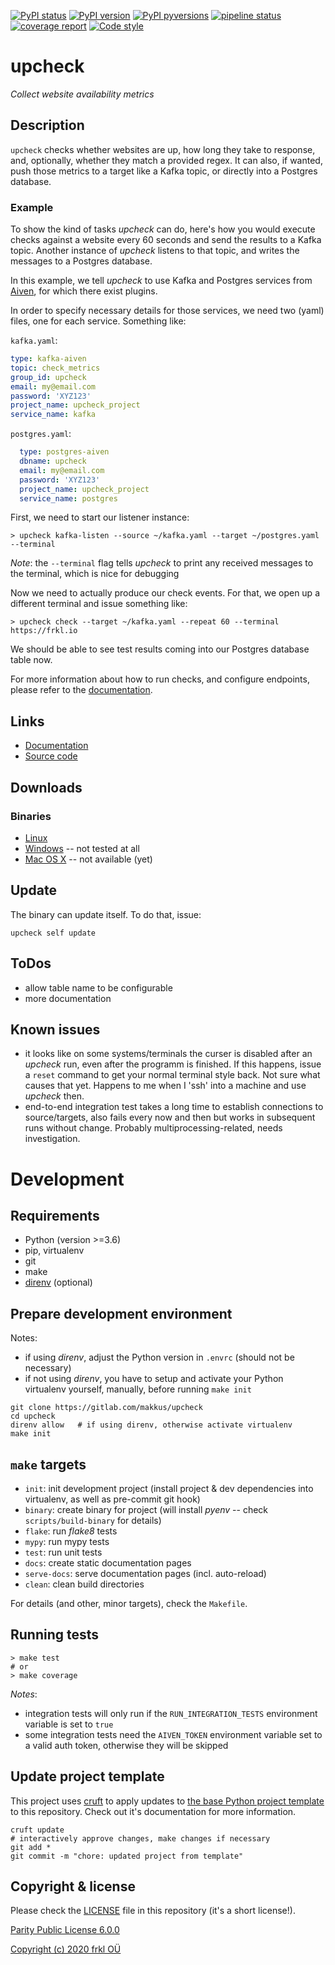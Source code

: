 [![PyPI status](https://img.shields.io/pypi/status/upcheck.svg)](https://pypi.python.org/pypi/upcheck/)
[![PyPI version](https://img.shields.io/pypi/v/upcheck.svg)](https://pypi.python.org/pypi/upcheck/)
[![PyPI pyversions](https://img.shields.io/pypi/pyversions/upcheck.svg)](https://pypi.python.org/pypi/upcheck/)
[![pipeline status](https://gitlab.com/makkus/upcheck/badges/develop/pipeline.svg)](https://gitlab.com/makkus/upcheck/-/commits/develop)
[![coverage report](https://gitlab.com/makkus/upcheck/badges/develop/coverage.svg)](https://gitlab.com/makkus/upcheck/-/commits/develop)
[![Code style](https://img.shields.io/badge/code%20style-black-000000.svg)](https://github.com/ambv/black)

# upcheck

*Collect website availability metrics*

## Description

`upcheck` checks whether websites are up, how long they take to response, and, optionally, whether they match a provided regex. It can also, if wanted, push those metrics to a target like a Kafka topic, or directly into a Postgres database.


### Example

To show the kind of tasks *upcheck* can do, here's how you would execute checks against a website every 60 seconds and send the results to a Kafka topic. Another instance of *upcheck* listens to that topic, and writes the messages to a Postgres database.

In this example, we tell *upcheck* to use Kafka and Postgres services from [Aiven](https://aiven.io), for which there exist plugins.

In order to specify necessary details for those services, we need two (yaml) files, one for each service. Something like:

``kafka.yaml``:

``` yaml
type: kafka-aiven
topic: check_metrics
group_id: upcheck
email: my@email.com
password: 'XYZ123'
project_name: upcheck_project
service_name: kafka
```

``postgres.yaml``:

```yaml
  type: postgres-aiven
  dbname: upcheck
  email: my@email.com
  password: 'XYZ123'
  project_name: upcheck_project
  service_name: postgres
```

First, we need to start our listener instance:

``` console
> upcheck kafka-listen --source ~/kafka.yaml --target ~/postgres.yaml --terminal
```

*Note*: the ``--terminal`` flag tells *upcheck* to print any received messages to the terminal, which is nice for debugging

Now we need to actually produce our check events. For that, we open up a different terminal and issue something like:

``` console
> upcheck check --target ~/kafka.yaml --repeat 60 --terminal https://frkl.io
```

We should be able to see test results coming into our Postgres database table now.

For more information about how to run checks, and configure endpoints, please refer to the [documentation](https://makkus.gitlab.io/upcheck/docs/usage).

## Links

- [Documentation](https://makkus.gitlab.io/upcheck/)
- [Source code](https://gitlab.com/makkus/upcheck)

## Downloads

### Binaries

  - [Linux](https://s3-eu-west-1.amazonaws.com/dev.dl.frkl.io/linux-gnu/upcheck)
  - [Windows](https://s3-eu-west-1.amazonaws.com/dev.dl.frkl.io/windows/upcheck.exe) -- not tested at all
  - [Mac OS X](https://s3-eu-west-1.amazonaws.com/dev.dl.frkl.io/darwin/upcheck) -- not available (yet)

## Update

The binary can update itself. To do that, issue:

    upcheck self update

## ToDos

- allow table name to be configurable  
- more documentation

## Known issues

- it looks like on some systems/terminals the curser is disabled after an *upcheck* run, even after the programm is finished. If this happens, issue a ``reset`` command to get your normal terminal style back. Not sure what causes that yet. Happens to me when I 'ssh' into a machine and use *upcheck* then.
- end-to-end integration test takes a long time to establish connections to source/targets, also fails every now and then but works in subsequent runs without change. Probably multiprocessing-related, needs investigation.

# Development

## Requirements

- Python (version >=3.6)
- pip, virtualenv
- git
- make
- [direnv](https://direnv.net/) (optional)

## Prepare development environment

Notes:

- if using *direnv*, adjust the Python version in ``.envrc`` (should not be necessary)
- if not using *direnv*, you have to setup and activate your Python virtualenv yourself, manually, before running ``make init``

```
git clone https://gitlab.com/makkus/upcheck
cd upcheck
direnv allow   # if using direnv, otherwise activate virtualenv
make init
```

## ``make`` targets

- ``init``: init development project (install project & dev dependencies into virtualenv, as well as pre-commit git hook)
- ``binary``: create binary for project (will install *pyenv* -- check ``scripts/build-binary`` for details)
- ``flake``: run *flake8* tests
- ``mypy``: run mypy tests
- ``test``: run unit tests
- ``docs``: create static documentation pages
- ``serve-docs``: serve documentation pages (incl. auto-reload)
- ``clean``: clean build directories

For details (and other, minor targets), check the ``Makefile``.


## Running tests

```console
> make test
# or
> make coverage
```

*Notes*:

- integration tests will only run if the ``RUN_INTEGRATION_TESTS`` environment variable is set to ``true``
- some integration tests need the ``AIVEN_TOKEN`` environment variable set to a valid auth token, otherwise they will be skipped

## Update project template

This project uses [cruft](https://github.com/timothycrosley/cruft) to apply updates to [the base Python project template](https://gitlab.com/frkl/template-python-project) to this repository. Check out it's documentation for more information.

    cruft update
    # interactively approve changes, make changes if necessary
    git add *
    git commit -m "chore: updated project from template"


## Copyright & license

Please check the [LICENSE](/LICENSE) file in this repository (it's a short license!).

[Parity Public License 6.0.0](https://licensezero.com/licenses/parity)

[Copyright (c) 2020 frkl OÜ](https://frkl.io)
